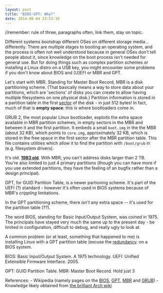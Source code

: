 ```yaml
---
layout: post
title: "BIOS-GPT: Why?"
date: 2014-08-04 23:53:10
---
```


//remember: rule of three,
            paragraphs often,
            link them,
            stay on topic.

Different systems bootstrap different OSes on different storage media...
differently. There are multiple stages to booting an operating system, and the
process is often not well understood because in general OSes don't tell people
about it, since knowledge on the boot process isn't needed for general use.
But for doing things such as complex partition schemes or installing a Linux
distro on a USB key, you might encounter some problems if you don't know about
BIOS and [U]EFI or MBR and GPT.

Let's start with MBR. Standing for Master Boot Record, MBR is a disk partitioning
scheme. (That basically means a way to store data about your partitions, which
are 'sections' of disks you can create to allow having multiple filesystems on
one physical disk.) Partition information is stored in a partition table in the
first [sector](http://en.wikipedia.org/wiki/Disk_sector) of the disk - in just
512 bytes! In fact, much of that is **empty space**: this is where bootloaders
come in.

GRUB 2, the most popular Linux bootloader, exploits the extra space available
in MBR partition schemes, in empty sectors in the MBR and between it and the first
partition. It embeds a small `boot.img` in the the MBR (about 32 KB), which
points to `core.img`, approximately 32 KB, which is stored in the free space in
the first sector after the MBR partition table. This file contains utilities
which allow it to find the partition with `/boot/grub` in (e.g. filesystem drivers).

<!-- http://en.wikipedia.org/wiki/File:GNU_GRUB_on_MBR_partitioned_hard_disk_drives.svg -->
<!-- Remember to attribute -->

It's old. **[1983 old](http://en.wikipedia.org/wiki/Master_boot_record#Overview)**. With MBR, you can't address disks larger than 2 TB. You're also limited to just 4 primary partitions (though you can have more if you use extended partitions, they have the feeling of an bugfix rather than a design principal).

GPT, for GUID Partition Table, is a newer partioning scheme. It's part of the UEFI (?) standard - however it's often used in BIOS systems because of MBR's *crippling* limitations.

In the GPT partitioning scheme, there *isn't* any extra space -- it's used for
the partition table (??).

The word BIOS, standing for Basic Input/Output System, was
coined in 1975. The principals have stayed very much the same up to the present
day - be limited in configuration, difficult to debug, and really ugly to look
at.

A common problem (or at least, something that happened to me) is installing
Linux with a GPT partition table (excuse the [redundancy](http://tvtropes.org/pmwiki/pmwiki.php/Main/DepartmentOfRedundancyDepartment).
on a BIOS system.

BIOS: Basic Input/Output System. A 1975 technology.
UEFI: Unified Extensible Firmware Interface. 2005.

GPT: GUID Partition Table.
MBR: Master Boot Record. Hold just 3

References:
    - Wikipedia (namely pages on the [BIOS](), [GPT](), [MBR]() and [GRUB]())
    - Knowledge likely obtained from [the brilliant Arch wiki](https://wiki.archlinux.org/)
